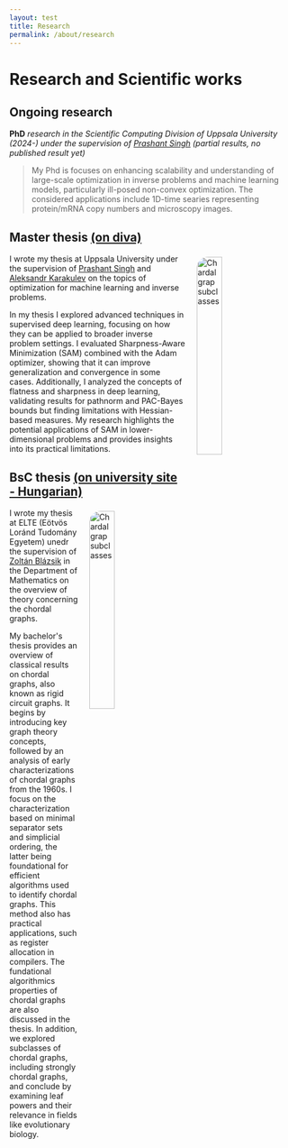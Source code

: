 ```yaml
---
layout: test
title: Research
permalink: /about/research
---
```


# Research and Scientific works

## Ongoing research

**PhD** *research in the Scientific Computing Division of Uppsala University (2024-) under the supervision of [Prashant Singh](https://www.prashantsingh.se/) (partial results, no published result yet)*
> My Phd is focuses on enhancing scalability and understanding of large-scale optimization in inverse problems and machine learning models, particularly ill-posed non-convex optimization. 
> The considered applications include 1D-time searies representing protein/mRNA copy numbers and microscopy images.

<!--*Theoretical mathematical research on graph reconstruction, collaboration with [Zoltán Blázsik](https://blazsik.web.elte.hu/) (partial results, no published result yet)* TBD-->    

## Master thesis [(on diva)](https://uu.diva-portal.org/smash/record.jsf?aq2=%5B%5B%5D%5D&c=1&af=%5B%5D&searchType=SIMPLE&sortOrder2=title_sort_asc&query=csongor+horvath&language=en&pid=diva2%3A1878299&aq=%5B%5B%5D%5D&sf=all&aqe=%5B%5D&sortOrder=author_sort_asc&onlyFullText=false&noOfRows=50&dswid=-4614)

<img style="float: right; margin: 5px 20px; border-radius:20px; " src="https://lh3.googleusercontent.com/pw/AP1GczMtd0swXgowDzxvqBp3DmQNQRmOmYH-nzCaI9z0ez_exWqP1nLDhjgJFws2XY4uR8cWq50imOpYGtziPo9jg1TxPjZc6LzsKJdOPExTBpQrGxl3LCLD=w2400" alt="Chardal grap subclasses" width="30%" height="30%">

I wrote my thesis at Uppsala University under the supervision of [Prashant Singh](https://www.prashantsingh.se/) and [Aleksandr Karakulev](https://www.uu.se/en/contact-and-organisation/staff?query=N22-1436) on the topics of optimization for machine learning and inverse problems.

In my thesis I explored advanced techniques in supervised deep learning, focusing on how they can be applied to broader inverse problem settings. I evaluated Sharpness-Aware Minimization (SAM) combined with the Adam optimizer, showing that it can improve generalization and convergence in some cases. Additionally, I analyzed the concepts of flatness and sharpness in deep learning, validating results for pathnorm and PAC-Bayes bounds but finding limitations with Hessian-based measures. My research highlights the potential applications of SAM in lower-dimensional problems and provides insights into its practical limitations.

## BsC thesis [(on university site - Hungarian)](https://www.math.elte.hu/thesisupload/thesisfiles/2022bsc_mat3y-xfhq76.pdf)

<img style="float: right; margin: 5px 20px; border-radius:20px; " src="https://lh3.googleusercontent.com/pw/AP1GczOFKMBnygrOMbAdOb-5yna_ucRdKrxQcltKDWMjr_jeNAygEliDNMJzK1VchNMvK6bpgfGfiqOOiCR6OfR-1EdzoBOd3VtrQzGD3Ov_8VtWSKBYlcH5=w2400" alt="Chardal grap subclasses" width="30%" height="30%">

I wrote my thesis at ELTE (Eötvös Loránd Tudomány Egyetem) unedr the supervision of [Zoltán Blázsik](https://blazsik.web.elte.hu/) in the Department of Mathematics on the overview of theory concerning the chordal graphs.

My bachelor's thesis provides an overview of classical results on chordal graphs, also known as rigid circuit graphs. It begins by introducing key graph theory concepts, followed by an analysis of early characterizations of chordal graphs from the 1960s. I focus on the characterization based on minimal separator sets and simplicial ordering, the latter being foundational for efficient algorithms used to identify chordal graphs. This method also has practical applications, such as register allocation in compilers. The fundational algorithmics properties of chordal graphs are also discussed in the thesis.
In addition, we explored subclasses of chordal graphs, including strongly chordal graphs, and conclude by examining leaf powers and their relevance in fields like evolutionary biology.

<!-- ## Topics

## Open questions-->
